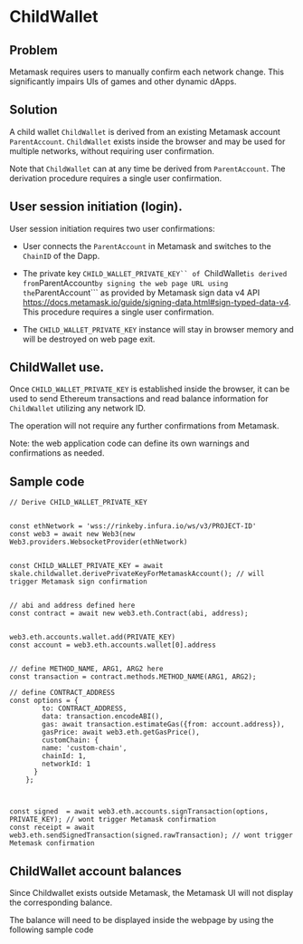 # ChildWallet

## Problem
Metamask requires users to manually confirm each network change. This significantly impairs UIs of games and other dynamic dApps.


## Solution

A child wallet ```ChildWallet``` is derived from an existing Metamask account ```ParentAccount```.  ```ChildWallet``` exists inside the browser and may be used for multiple networks, without requiring user confirmation.

Note that ```ChildWallet``` can at any time be derived from ```ParentAccount```. The derivation procedure requires a single user confirmation.


##  User session initiation (login).

User session initiation requires two user confirmations:

- User connects the ```ParentAccount``` in Metamask and switches to the ```ChainID``` of the Dapp.

- The private key ```CHILD_WALLET_PRIVATE_KEY`` of ```ChildWallet``` is derived from ```ParentAccount``` by signing the web page URL using the ```ParentAccount``` as provided by Metamask sign data v4 API  https://docs.metamask.io/guide/signing-data.html#sign-typed-data-v4. This procedure requires a single user confirmation.   


- The ```CHILD_WALLET_PRIVATE_KEY``` instance will stay in browser memory and will be destroyed on web page exit.   


##  ChildWallet use.

Once ```CHILD_WALLET_PRIVATE_KEY``` is established inside the browser, it can be used to send Ethereum transactions and read balance information for ```ChildWallet``` utilizing any network ID.  

The operation will not require any further confirmations from Metamask.

Note: the web application code can define its own warnings and confirmations as needed.



## Sample code 

```
// Derive CHILD_WALLET_PRIVATE_KEY 


const ethNetwork = 'wss://rinkeby.infura.io/ws/v3/PROJECT-ID'
const web3 = await new Web3(new Web3.providers.WebsocketProvider(ethNetwork)


const CHILD_WALLET_PRIVATE_KEY = await skale.childwallet.derivePrivateKeyForMetamaskAccount(); // will trigger Metamask sign confirmation


// abi and address defined here
const contract = await new web3.eth.Contract(abi, address);


web3.eth.accounts.wallet.add(PRIVATE_KEY)
const account = web3.eth.accounts.wallet[0].address


// define METHOD_NAME, ARG1, ARG2 here
const transaction = contract.methods.METHOD_NAME(ARG1, ARG2);

// define CONTRACT_ADDRESS
const options = {
        to: CONTRACT_ADDRESS,
        data: transaction.encodeABI(),
        gas: await transaction.estimateGas({from: account.address}),
        gasPrice: await web3.eth.getGasPrice(),
        customChain: {
        name: 'custom-chain',
        chainId: 1,
        networkId: 1
      }        
    };



const signed  = await web3.eth.accounts.signTransaction(options, PRIVATE_KEY); // wont trigger Metamask confirmation
const receipt = await web3.eth.sendSignedTransaction(signed.rawTransaction); // wont trigger Metemask confirmation

```


## ChildWallet account balances


Since Childwallet exists outside Metamask, the Metamask UI will not display the corresponding balance.

The balance will need to be displayed inside the webpage by using the following sample code








